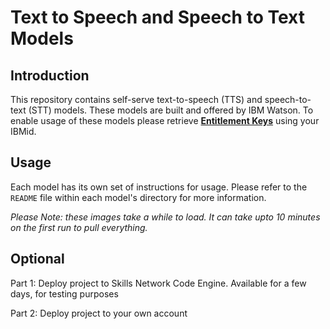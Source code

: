 # Text to Speech and Speech to Text Models

## Introduction

This repository contains self-serve text-to-speech (TTS) and speech-to-text (STT) models. These models are built and offered by IBM Watson. To enable usage of these models please retrieve [**Entitlement Keys**](https://myibm.ibm.com/products-services/containerlibrary) using your IBMid.

## Usage

Each model has its own set of instructions for usage. Please refer to the `README` file within each model's directory for more information.

*Please Note: these images take a while to load. It can take upto 10 minutes on the first run to pull everything.*

## Optional
Part 1: Deploy project to Skills Network Code Engine. Available for a few days, for testing purposes

Part 2: Deploy project to your own account
